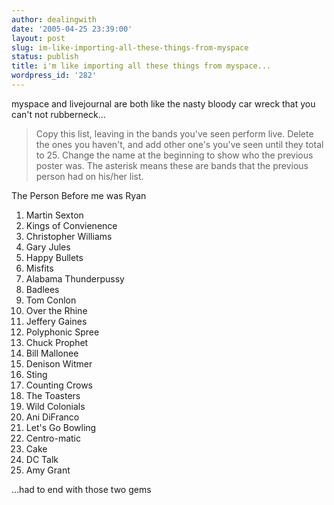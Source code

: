 ```yaml
---
author: dealingwith
date: '2005-04-25 23:39:00'
layout: post
slug: im-like-importing-all-these-things-from-myspace
status: publish
title: i'm like importing all these things from myspace...
wordpress_id: '282'
---
```


myspace and livejournal are both like the nasty bloody car wreck that you can't not rubberneck...

> Copy this list, leaving in the bands you've seen perform live. Delete the ones you haven't, and add other one's you've seen until they total to 25. Change the name at the beginning to show who the previous poster was. The asterisk means these are bands that the previous person had on his/her list.

The Person Before me was Ryan

1. Martin Sexton
2. Kings of Convienence
3. Christopher Williams
4. Gary Jules
5. Happy Bullets 
6. Misfits 
7. Alabama Thunderpussy
8. Badlees
9. Tom Conlon
10. Over the Rhine
11. Jeffery Gaines
12. Polyphonic Spree
13. Chuck Prophet
14. Bill Mallonee
15. Denison Witmer
16. Sting
17. Counting Crows
18. The Toasters
19. Wild Colonials
20. Ani DiFranco
21. Let's Go Bowling
22. Centro-matic
23. Cake
24. DC Talk
25. Amy Grant

...had to end with those two gems
